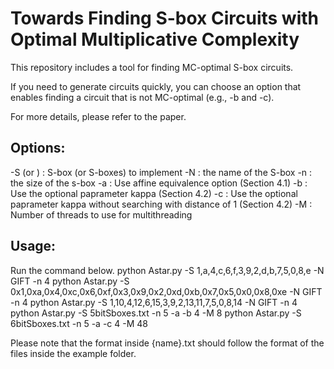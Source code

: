 # Towards Finding S-box Circuits with Optimal Multiplicative Complexity

This repository includes a tool for finding MC-optimal S-box circuits.

If you need to generate circuits quickly, you can choose an option that enables finding a circuit that is not MC-optimal (e.g., -b and -c).

For more details, please refer to the paper.

## Options:
-S <value> (or <file>) : S-box (or S-boxes) to implement
-N <value> : the name of the S-box
-n <value> : the size of the s-box
-a : Use affine equivalence option (Section 4.1)
-b <value> : Use the optional paprameter kappa (Section 4.2)
-c <value> : Use the optional paprameter kappa without searching with distance of 1 (Section 4.2)
-M <value> : Number of threads to use for multithreading

## Usage: 
Run the command below.
python Astar.py -S 1,a,4,c,6,f,3,9,2,d,b,7,5,0,8,e -N GIFT -n 4
python Astar.py -S 0x1,0xa,0x4,0xc,0x6,0xf,0x3,0x9,0x2,0xd,0xb,0x7,0x5,0x0,0x8,0xe -N GIFT -n 4
python Astar.py -S 1,10,4,12,6,15,3,9,2,13,11,7,5,0,8,14 -N GIFT -n 4
python Astar.py -S 5bitSboxes.txt -n 5 -a -b 4 -M 8
python Astar.py -S 6bitSboxes.txt -n 5 -a -c 4 -M 48

Please note that the format inside {name}.txt should follow the format of the files inside the example folder.

